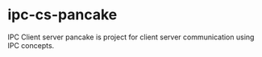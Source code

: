 # ipc-cs-pancake
IPC Client server pancake is project for client server communication using IPC concepts.
